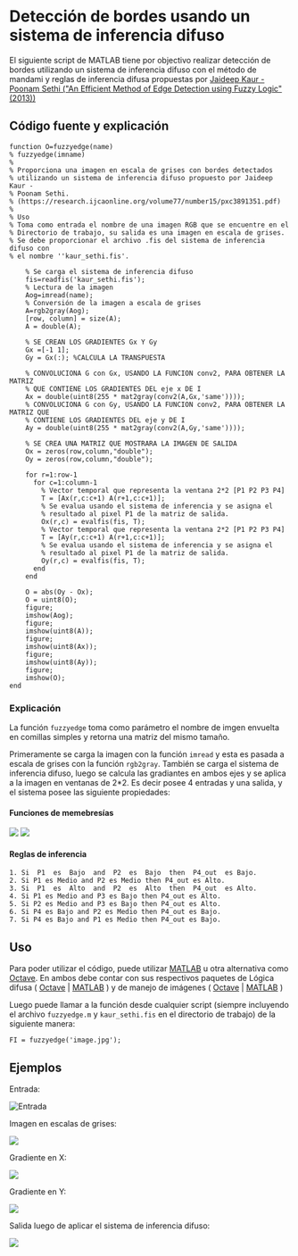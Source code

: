 # Detección de bordes usando un sistema de inferencia difuso
El siguiente script de MATLAB tiene por objectivo realizar detección de bordes 
utilizando un sistema de inferencia difuso con el método de mandami y reglas de
inferencia difusa propuestas por [Jaideep Kaur - Poonam Sethi
("An Efficient Method of Edge Detection using Fuzzy
Logic" (2013))](https://research.ijcaonline.org/volume77/number15/pxc3891351.pdf)

## Código fuente y explicación

```
function O=fuzzyedge(name)
% fuzzyedge(imname)
% 
% Proporciona una imagen en escala de grises con bordes detectados
% utilizando un sistema de inferencia difuso propuesto por Jaideep Kaur - 
% Poonam Sethi.
% (https://research.ijcaonline.org/volume77/number15/pxc3891351.pdf)
% 
% Uso
% Toma como entrada el nombre de una imagen RGB que se encuentre en el
% Directorio de trabajo, su salida es una imagen en escala de grises.
% Se debe proporcionar el archivo .fis del sistema de inferencia difuso con
% el nombre ''kaur_sethi.fis'.

    % Se carga el sistema de inferencia difuso
    fis=readfis('kaur_sethi.fis');
    % Lectura de la imagen
    Aog=imread(name);
    % Conversión de la imagen a escala de grises
    A=rgb2gray(Aog);
    [row, column] = size(A);
    A = double(A);

    % SE CREAN LOS GRADIENTES Gx Y Gy
    Gx =[-1 1];
    Gy = Gx(:); %CALCULA LA TRANSPUESTA
    
    % CONVOLUCIONA G con Gx, USANDO LA FUNCION conv2, PARA OBTENER LA MATRIZ
    % QUE CONTIENE LOS GRADIENTES DEL eje x DE I
    Ax = double(uint8(255 * mat2gray(conv2(A,Gx,'same'))));
    % CONVOLUCIONA G con Gy, USANDO LA FUNCION conv2, PARA OBTENER LA MATRIZ QUE
    % CONTIENE LOS GRADIENTES DEL eje y DE I
    Ay = double(uint8(255 * mat2gray(conv2(A,Gy,'same'))));

    % SE CREA UNA MATRIZ QUE MOSTRARA LA IMAGEN DE SALIDA
    Ox = zeros(row,column,"double");
    Oy = zeros(row,column,"double");

    for r=1:row-1
      for c=1:column-1
        % Vector temporal que representa la ventana 2*2 [P1 P2 P3 P4]
        T = [Ax(r,c:c+1) A(r+1,c:c+1)];
        % Se evalua usando el sistema de inferencia y se asigna el
        % resultado al pixel P1 de la matriz de salida.
        Ox(r,c) = evalfis(fis, T);
        % Vector temporal que representa la ventana 2*2 [P1 P2 P3 P4]
        T = [Ay(r,c:c+1) A(r+1,c:c+1)];
        % Se evalua usando el sistema de inferencia y se asigna el
        % resultado al pixel P1 de la matriz de salida.
        Oy(r,c) = evalfis(fis, T);
      end
    end
    
    O = abs(Oy - Ox);
    O = uint8(O);
    figure;
    imshow(Aog);
    figure;
    imshow(uint8(A));
    figure;
    imshow(uint8(Ax));
    figure;
    imshow(uint8(Ay));
    figure;
    imshow(O);
end
```
### Explicación

La función `fuzzyedge` toma como parámetro el nombre de imgen envuelta en
comillas simples y retorna una matriz del mismo tamaño.

Primeramente se carga la imagen con la función `imread` y esta es pasada a
escala de grises con la función `rgb2gray`. También se carga el sistema de
inferencia difuso, luego se calcula las gradiantes en ambos ejes y se aplica a
la imagen en ventanas de 2*2. Es decir posee 4 entradas y una salida,
y el sistema posee las siguiente propiedades:

#### Funciones de memebresías

![](1.jpg)
![](2.jpg)


#### Reglas de inferencia

```
1. Si  P1  es  Bajo  and  P2  es  Bajo  then  P4_out  es Bajo.
2. Si P1 es Medio and P2 es Medio then P4_out es Alto.
3. Si  P1  es  Alto  and  P2  es  Alto  then  P4_out  es Alto.
4. Si P1 es Medio and P3 es Bajo then P4_out es Alto.
5. Si P2 es Medio and P3 es Bajo then P4_out es Alto.
6. Si P4 es Bajo and P2 es Medio then P4_out es Bajo.
7. Si P4 es Bajo and P1 es Medio then P4_out es Bajo. 
```

## Uso
Para poder utilizar el código, puede utilizar
[MATLAB](https://la.mathworks.com/products/matlab.html) u otra alternativa como
[Octave](https://www.gnu.org/software/octave/index). En ambos debe contar con
sus respectivos paquetes de Lógica difusa (
  [Octave](https://octave.sourceforge.io/fuzzy-logic-toolkit/index.html) |
[MATLAB](https://la.mathworks.com/products/fuzzy-logic.html) )
y de manejo de imágenes (
  [Octave](https://octave.sourceforge.io/image/index.html) |
[MATLAB](https://www.mathworks.com/products/image.html) )

Luego puede llamar a la función desde cualquier script (siempre incluyendo el
archivo `fuzzyedge.m` y `kaur_sethi.fis` en el directorio de trabajo) de la
siguiente manera:
```
FI = fuzzyedge('image.jpg');
```

## Ejemplos
Entrada:

![Entrada](e1.jpg)

Imagen en escalas de grises:

![](e2.jpg)

Gradiente en X:

![](e3.jpg)

Gradiente en Y:

![](e4.jpg)

Salida luego de aplicar el sistema de inferencia difuso:

![](e5.jpg)